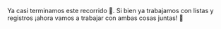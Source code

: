 Ya casi terminamos este recorrido :raised_hands:. Si bien ya trabajamos con listas y registros ¡ahora vamos a trabajar con ambas cosas juntas! :muscle:


